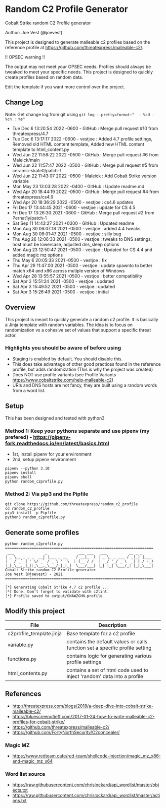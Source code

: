 # Random C2 Profile Generator

Cobalt Strike random C2 Profile generator

Author: Joe Vest (@joevest)

This project is designed to generate malleable c2 profiles based on the reference profile at https://github.com/threatexpress/malleable-c2/. 

!! OPSEC warning !!

The output may not meet your OPSEC needs. Profiles should always be tweaked to meet your specific needs. This project is designed to quickly create profiles based on random data.

Edit the template if you want more control over the project.



## Change Log

Note: Get change log from git using `git log --pretty=format:"  - %cd - %cn : %s"`

- Tue Dec 6 13:20:54 2022 -0600 - GitHub : Merge pull request #10 from threatexpress/4.7
- Tue Dec 6 13:17:17 2022 -0600 - vestjoe : Added 4.7 profile settings, Removed old HTML content template, Added new HTML content template to html_content.py
- Wed Jun 22 11:58:22 2022 -0500 - GitHub : Merge pull request #6 from Maleick/main
- Wed Jun 22 11:57:47 2022 -0500 - GitHub : Merge pull request #5 from ceramic-skate0/patch-1
- Wed Jun 22 11:43:07 2022 -0500 - Maleick : Add Cobalt Strike version variable
- Mon May 23 13:03:28 2022 -0400 - GitHub : Update readme.md
- Wed Apr 20 18:44:19 2022 -0500 - GitHub : Merge pull request #4 from threatexpress/cs4.6
- Wed Apr 20 18:36:29 2022 -0500 - vestjoe : cs4.6 updates
- Fri Dec 17 13:44:45 2021 -0600 - vestjoe : update for CS 4.5
- Fri Dec 17 13:26:30 2021 -0600 - GitHub : Merge pull request #2 from Pernat1y/patch-1
- Sat Sep 11 14:43:27 2021 +0300 - GitHub : Updated readme
- Mon Aug 30 06:07:18 2021 -0500 - vestjoe : added 4.4 tweaks
- Mon Aug 30 06:01:47 2021 -0500 - vestjoe : silly bug
- Thu Aug 26 12:06:33 2021 -0500 - vestjoe : tweaks to DNS settings, host must be lowercase, adjusted dns_sleep options
- Mon Aug 23 12:50:47 2021 -0500 - vestjoe : Updated for CS 4.4 and added magic mz options
- Thu May 6 20:05:33 2021 -0500 - vestjoe : fix
- Thu Apr 29 11:47:00 2021 -0500 - vestjoe : update spawnto to better match x64 and x86 across mutiple version of Windows
- Wed Apr 28 13:55:57 2021 -0500 - vestjoe : better compatibility
- Sat Apr 3 15:51:24 2021 -0500 - vestjoe : updated
- Sat Apr 3 15:49:52 2021 -0500 - vestjoe : updated
- Sat Apr 3 15:26:49 2021 -0500 - vestjoe : initial


## Overview

This project is meant to quickly generate a random c2 profile. It is basically a Jinja template with random variables. The idea is to focus on randomization vs a cohesive set of values that support a specific threat actor.

### Highlights you should be aware of before using

- Staging is enabled by default. You should disable this.
- This does take advantage of other good practices found in the reference profile, but adds randomization (This is why the project was created)
- Does NOT use profile variants (see Profile Variants - https://www.cobaltstrike.com/help-malleable-c2)
- URIs and DNS hosts are not fancy, they are built using a random words from a word list.

## Setup

This has been designed and tested with python3

### Method 1: Keep your pythons separate and use pipenv (my prefered) - https://pipenv-fork.readthedocs.io/en/latest/basics.html

- 1st, Install pipenv for your environment
- 2nd, setup pipenv environment

```
pipenv --python 3.10
pipenv install
pipenv shell
python random_c2profile.py
```

### Method 2: Via pip3 and the Pipfile

```
git clone https://github.com/threatexpress/random_c2_profile
cd random_c2_profile
pip3 install -p Pipfile
python3 random_c2profile.py
```

## Generate some profiles

```
python random_c2profile.py
===================================================================
 ___              _              ___ ___   ___          __ _ _     
| _ \__ _ _ _  __| |___ _ __    / __|_  ) | _ \_ _ ___ / _(_) |___ 
|   / _` | ' \/ _` / _ \ '  \  | (__ / /  |  _/ '_/ _ \  _| | / -_)
|_|_\__,_|_||_\__,_\___/_|_|_|  \___/___| |_| |_| \___/_| |_|_\___|
Cobalt Strike random C2 Profile generator
Joe Vest (@joevest) - 2021
===================================================================

[*] Generating Cobalt Strike 4.7 c2 profile ...
[*] Done. Don't forget to validate with c2lint. 
[*] Profile saved to output/GNAWZGHN.profile

```

## Modify this project

File                     | Description
-------------------------|------------
c2profile_template.jinja | Base template for a c2 profile
variable.py              | contains the default values or calls function set a specific profile setting
functions.py             | contains logic for generating various profile settings
html_contents.py         | contains a set of html code used to inject 'random' data into a profile

## References

- http://threatexpress.com/blogs/2018/a-deep-dive-into-cobalt-strike-malleable-c2/
- https://bluescreenofjeff.com/2017-01-24-how-to-write-malleable-c2-profiles-for-cobalt-strike/
- https://github.com/threatexpress/malleable-c2/
- https://github.com/FortyNorthSecurity/C2concealer/

### Magic MZ

- https://www.redteam.cafe/red-team/shellcode-injection/magic_mz_x86-and-magic_mz_x64

### Word list source

- https://raw.githubusercontent.com/chrislockard/api_wordlist/master/objects.txt
- https://raw.githubusercontent.com/chrislockard/api_wordlist/master/actions.txt
